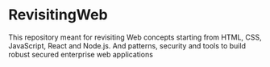 # RevisitingWeb
This repository meant for revisiting Web concepts starting from HTML, CSS, JavaScript, React and Node.js. And patterns, security and tools to build robust secured enterprise web applications
